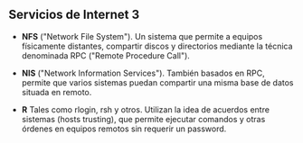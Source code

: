 ## Servicios de Internet 3

* <span class="zf-color">__NFS__</span> ("Network File System"). Un sistema que permite a equipos físicamente distantes, compartir discos y directorios mediante la técnica denominada RPC ("Remote Procedure Call").

* <span class="zf-color">__NIS__</span> ("Network Information Services").  También basados en RPC, permite que varios sistemas puedan compartir una misma base de datos situada en remoto.

* <span class="zf-color">__R__</span> Tales como rlogin, rsh y otros.  Utilizan la idea de acuerdos entre sistemas (hosts trusting), que permite ejecutar comandos y otras órdenes en equipos remotos sin requerir un password.